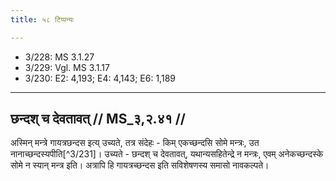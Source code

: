 ```yaml
---
title: ५८ टिप्पन्यः

---
```

- 3/228: MS 3.1.27
- 3/229: Vgl. MS 3.1.17
- 3/230: E2: 4,193; E4: 4,143; E6: 1,189

____________________________________________


## छन्दश् च देवतावत् // MS_३,२.४१ //

अस्मिन् मन्त्रे गायत्रछन्दस इत्य् उच्यते, तत्र संदेहः - किम् एकच्छन्दसि सोमे मन्त्रः, उत नानाच्छन्दस्यपीति[^3/231]। उच्यते - छन्दश् च देवतावत्, यथान्यसहितेन्द्रे न मन्त्रः, एवम् अनेकच्छन्दस्के सोमे न स्यान् मन्त्र इति। अत्रापि हि गायत्रच्छन्दस इति सविशेषणस्य समासो नावकल्पते।
